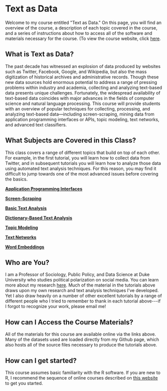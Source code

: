 # Text as Data

Welcome to my course entitled "Text as Data." On this page, you will find an overview of the course, a description of each topic covered in the course, and a series of instructions about how to access all of the software and materials necessary for the course. (To view the course website, click [here](https://cbail.github.io/ids704/text_as_data.html).

## What is Text as Data?

The past decade has witnessed an explosion of data produced by websites such as Twitter, Facebook, Google, and Wikipedia, but also the mass digitization of historical archives and administrative records. Though these new data sources hold enormous potential to address a range of pressing problems within industry and academia, collecting and analyzing text-based data presents unique challenges. Fortunately, the widespread availability of text-based data coincides with major advances in the fields of computer science and natural language processing. This course will provide students with an overview of popular techniques for collecting, processing, and analyzing text-based data—including screen-scraping, mining data from application programming interfaces or APIs, topic modeling, text networks, and advanced text classifiers. 

## What Subjects are Covered in this Class?

This class covers a range of different topics that build on top of each other. For example, in the first tutorial, you will learn how to collect data from Twitter, and in subsequent tutorials you will learn how to analyze those data using automated text analysis techniques. For this reason, you may find it difficult to jump towards one of the most advanced issues before covering the basics.

**[Application Programming Interfaces](https://cbail.github.io/textasdata/apis/rmarkdown/Application_Programming_interfaces.html)**  

**[Screen-Scraping](https://cbail.github.io/textasdata/screenscraping/rmarkdown/Screenscraping_in_R.html)**  

**[Basic Text Analysis](https://cbail.github.io/textasdata/basic-text-analysis/rmarkdown/Basic_Text_Analysis_in_R.html)**  

**[Dictionary-Based Text Analysis](https://cbail.github.io/textasdata/dictionary-methods/rmarkdown/SICSS_Dictionary-Based_Text_Analysis.html)**  

**[Topic Modeling](https://cbail.github.io/textasdata/topic-modeling/rmarkdown/SICSS_Topic_Modeling.html)**  

**[Text Networks](https://compsocialscience.github.io/summer-institute/2018/materials/day3-text-analysis/text-networks/rmarkdown/SICSS_Text_Networks.html)** 

**[Word Embeddings](https://cbail.github.io/textasdata/word2vec/rmarkdown/word2vec.html)**  


## Who are You?

I am a Professor of Sociology, Public Policy, and Data Science at Duke University who studies political polarization on social media. You can learn more about my research [here](http://www.chrisbail.net). Much of the material in the tutorials above draws upon my own research and text analysis techniques I've developed. Yet I also draw heavily on a number of other excellent tutorials by a range of different people who I tried to remember to thank in each tutorial above---if I forgot to recognize your work, please email me!

## How can I Access the Course Materials?

All of the materials for this course are available online via the links above. Many of the datasets used are loaded directly from my Github page, which also hosts all of the source files necessary to produce the tutorials above.

## How can I get started?

This course assumes basic familiarity with the R software. If you are new to R, I recommend the sequence of online courses described on [this website](https://compsocialscience.github.io/summer-institute/2018/#pre-arrival) to get you started.


